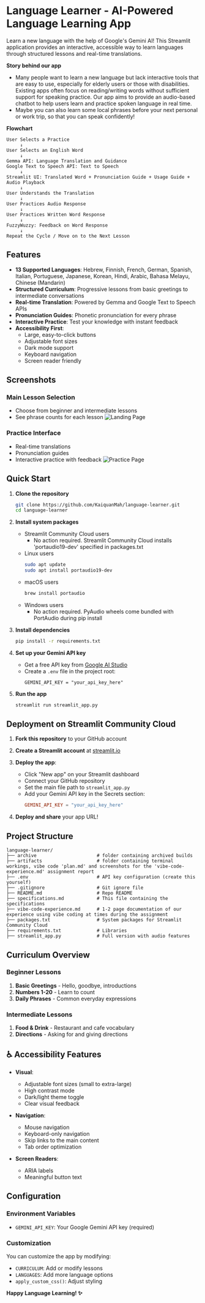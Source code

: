 # Language Learner - AI-Powered Language Learning App

Learn a new language with the help of Google's Gemini AI! This Streamlit application provides an interactive, accessible way to learn languages through structured lessons and real-time translations.

**Story behind our app**
  * Many people want to learn a new language but lack interactive tools that are easy to use, especially for elderly users or those with disabilities. Existing apps often focus on reading/writing words without sufficient support for speaking practice. Our app aims to provide an audio-based chatbot to help users learn and practice spoken language in real time.
  * Maybe you can also learn some local phrases before your next personal or work trip, so that you can speak confidently!


**Flowchart**
```
User Selects a Practice
     ↓
User Selects an English Word
     ↓
Gemma API: Language Translation and Guidance
Google Text to Speech API: Text to Speech
     ↓
Streamlit UI: Translated Word + Pronunciation Guide + Usage Guide + Audio Playback
     ↓
User Understands the Translation
     ↓
User Practices Audio Response
     ↓
User Practices Written Word Response
     ↓
FuzzyWuzzy: Feedback on Word Response
     ↓
Repeat the Cycle / Move on to the Next Lesson
```


## Features
- **13 Supported Languages**: Hebrew, Finnish, French, German, Spanish, Italian, Portuguese, Japanese, Korean, Hindi, Arabic, Bahasa Melayu, Chinese (Mandarin)
- **Structured Curriculum**: Progressive lessons from basic greetings to intermediate conversations
- **Real-time Translation**: Powered by Gemma and Google Text to Speech APIs
- **Pronunciation Guides**: Phonetic pronunciation for every phrase
- **Interactive Practice**: Test your knowledge with instant feedback
- **Accessibility First**: 
  - Large, easy-to-click buttons
  - Adjustable font sizes
  - Dark mode support
  - Keyboard navigation
  - Screen reader friendly


## Screenshots

### Main Lesson Selection
- Choose from beginner and intermediate lessons
- See phrase counts for each lesson
![Landing Page](artifacts\2025.07.22-streamlit-landing-page.png)

### Practice Interface
- Real-time translations
- Pronunciation guides
- Interactive practice with feedback
![Practice Page](artifacts\2025.07.22-streamlit-practice.png)




## Quick Start

1. **Clone the repository**
   ```bash
   git clone https://github.com/KaiquanMah/language-learner.git
   cd language-learner
   ```

2. **Install system packages**
    - Streamlit Community Cloud users
      - No action required. Streamlit Community Cloud installs 'portaudio19-dev' specified in packages.txt
    - Linux users
      ```bash
      sudo apt update
      sudo apt install portaudio19-dev
      ```
    - macOS users
      ```bash
      brew install portaudio
      ```
    - Windows users
      - No action required. PyAudio wheels come bundled with PortAudio during pip install

3. **Install dependencies**
   ```bash
   pip install -r requirements.txt
   ```

4. **Set up your Gemini API key**
   - Get a free API key from [Google AI Studio](https://makersuite.google.com/app/apikey)
   - Create a `.env` file in the project root:
     ```
     GEMINI_API_KEY = "your_api_key_here"
     ```

5. **Run the app**
   ```bash
   streamlit run streamlit_app.py
   ```





## Deployment on Streamlit Community Cloud

1. **Fork this repository** to your GitHub account

2. **Create a Streamlit account** at [streamlit.io](https://streamlit.io)

3. **Deploy the app**:
   - Click "New app" on your Streamlit dashboard
   - Connect your GitHub repository
   - Set the main file path to `streamlit_app.py`
   - Add your Gemini API key in the Secrets section:
     ```toml
     GEMINI_API_KEY = "your_api_key_here"
     ```

4. **Deploy and share** your app URL!




## Project Structure

```
language-learner/
├── archive                      # folder containing archived builds
├── artifacts                    # folder containing terminal workings, vibe code 'plan.md' and screenshots for the 'vibe-code-experience.md' assignment report
├── .env                         # API key configuration (create this yourself)
├── .gitignore                   # Git ignore file
├── README.md                    # Repo README
├── specifications.md            # This file containing the specifications
├── vibe-code-experience.md      # 1-2 page documentation of our experience using vibe coding at times during the assignment
├── packages.txt                 # System packages for Streamlit Community Cloud
├── requirements.txt             # Libraries
├── streamlit_app.py             # Full version with audio features
```



## Curriculum Overview

### Beginner Lessons
1. **Basic Greetings** - Hello, goodbye, introductions
2. **Numbers 1-20** - Learn to count
3. **Daily Phrases** - Common everyday expressions

### Intermediate Lessons
1. **Food & Drink** - Restaurant and cafe vocabulary
2. **Directions** - Asking for and giving directions



## ♿ Accessibility Features

- **Visual**:
  - Adjustable font sizes (small to extra-large)
  - High contrast mode
  - Dark/light theme toggle
  - Clear visual feedback

- **Navigation**:
  - Mouse navigation
  - Keyboard-only navigation
  - Skip links to the main content
  - Tab order optimization

- **Screen Readers**:
  - ARIA labels
  - Meaningful button text



## Configuration

### Environment Variables
- `GEMINI_API_KEY`: Your Google Gemini API key (required)

### Customization
You can customize the app by modifying:
- `CURRICULUM`: Add or modify lessons
- `LANGUAGES`: Add more language options
- `apply_custom_css()`: Adjust styling

**Happy Language Learning! ✨**





